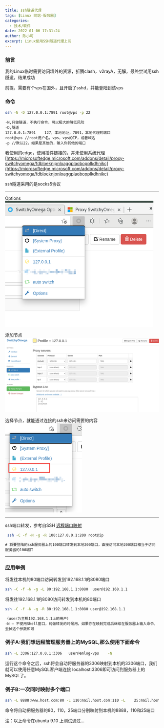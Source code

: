 ```yaml
---
title: ssh隧道代理
tags: [Linux 网站-服务器]
categories:
  - 技术/软件
date: 2022-01-06 17:31:24
author: 陈小可
excerpt: Linux使用SSH隧道代理上网
---
```


### 前言
我的Linux临时需要访问墙外的资源，折腾clash，v2rayA，无解，最终尝试用ssh隧道，结果成功

前提，需要有个vps在国外，且开启了sshd，并能登陆到该vps

### 命令
```bash
ssh -N -D 127.0.0.1:7891 root@vps -p 22
```
```text
-N,只做隧道，不执行命令，可以极大的降低风险
-D,隧道
127.0.0.1:7891    127，本地地址，7891，本地代理的端口
root@vps //root用户名，vps，vps的IP，或者域名
-p //默认22，如果是其他的，输入你其他的端口
```
我使用的edge，使用插件链接的，并未使用系统代理
[https://microsoftedge.microsoft.com/addons/detail/proxy-switchyomega/fdbloeknjpnloaggplaobopplkdhnikc](https://microsoftedge.microsoft.com/addons/detail/proxy-switchyomega/fdbloeknjpnloaggplaobopplkdhnikc)

ssh隧道采用的是socks5协议
* * *
Options
![1.png](/img/2022/01/1.png)

添加节点
![2.png](/img/2022/01/2.png)

选择节点，就能通过连接的ssh来访问需要的内容
![3.png](/img/2022/01/3.png)

* * *
ssh端口转发，参考自SSH [远程端口映射](https://www.cnblogs.com/dwtfukgv/articles/12837356.html)
```bash
 ssh -C -f -N -g -R 100:127.0.0.1:200 root@ip
```
```text
# 将要登陆的ssh服务器上的100端口转发到本地200端口，直接访问本地200端口相当于访问服务器的100端口
```
* * *
### 应用举例
将发往本机的80端口访问转发到192.168.1.1的8080端口
```bash
ssh -C -f -N -g -L 80:192.168.1.1:8080  user@192.168.1.1
```

将发往192.168.1.1的8080访问转发到本机的80端口
```bash
ssh -C -f -N -g -R 80:192.168.1.1:8080 user@192.168.1.1
```
```text
（user为主机192.168.1.1上的用户）
-N – 不使用Shell窗口，纯做转发的时候用，如果你在映射完成后继续在服务器上输入命令，去掉这个参数即可
```
### 例子A:我们想远程管理服务器上的MySQL,那么使用下面命令
```bash
ssh -L 3306:127.0.0.1:3306   user@emlog-vps    -N  
```
运行这个命令之后，ssh将会自动将服务器的3306映射到本机的3306端口，我们就可以使用任意MySQL客户端连接 localhost:3306即可访问到服务器上的MySQL了。

### 例子B:一次同时映射多个端口
```bash
ssh -L 8888:www.host.com:80 -L 110:mail.host.com:110 -L    25:mail.host.com:25 user@host -N 
```
命令将自动把服务器的80，110，25端口分别映射到本机的8888，110和25端口

注：以上命令在ubuntu 9.10 上测试通过…









